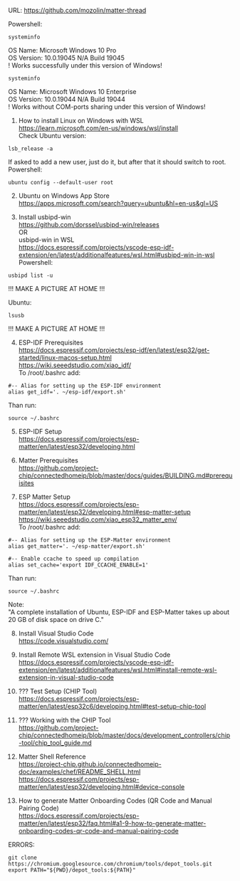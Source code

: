 URL: https://github.com/mozolin/matter-thread  

Powershell:  
~~~
systeminfo  
~~~
OS Name: Microsoft Windows 10 Pro  
OS Version: 10.0.19045 N/A Build 19045  
! Works successfully under this version of Windows!  
~~~  
systeminfo  
~~~
OS Name: Microsoft Windows 10 Enterprise  
OS Version: 10.0.19044 N/A Build 19044  
! Works without COM-ports sharing under this version of Windows!  
  
  
1) How to install Linux on Windows with WSL  
https://learn.microsoft.com/en-us/windows/wsl/install  
Check Ubuntu version:  
~~~
lsb_release -a  
~~~
If asked to add a new user, just do it, but after that it should switch to root.  
Powershell:  
~~~
ubuntu config --default-user root  
~~~
  
2) Ubuntu on Windows App Store  
https://apps.microsoft.com/search?query=ubuntu&hl=en-us&gl=US  
  
3) Install usbipd-win  
https://github.com/dorssel/usbipd-win/releases  
OR  
usbipd-win in WSL  
https://docs.espressif.com/projects/vscode-esp-idf-extension/en/latest/additionalfeatures/wsl.html#usbipd-win-in-wsl  
Powershell:  
~~~
usbipd list -u  
~~~
!!! MAKE A PICTURE AT HOME !!!  
  
Ubuntu:  
~~~
lsusb  
~~~
!!! MAKE A PICTURE AT HOME !!!  
  
4) ESP-IDF Prerequisites  
https://docs.espressif.com/projects/esp-idf/en/latest/esp32/get-started/linux-macos-setup.html  
https://wiki.seeedstudio.com/xiao_idf/  
To /root/.bashrc add:  
~~~
#-- Alias for setting up the ESP-IDF environment  
alias get_idf='. ~/esp-idf/export.sh'  
~~~
Than run:  
~~~
source ~/.bashrc  
~~~
  
5) ESP-IDF Setup  
https://docs.espressif.com/projects/esp-matter/en/latest/esp32/developing.html  
  
6) Matter Prerequisites  
https://github.com/project-chip/connectedhomeip/blob/master/docs/guides/BUILDING.md#prerequisites  
  
7) ESP Matter Setup  
https://docs.espressif.com/projects/esp-matter/en/latest/esp32/developing.html#esp-matter-setup  
https://wiki.seeedstudio.com/xiao_esp32_matter_env/  
To /root/.bashrc add:  
~~~
#-- Alias for setting up the ESP-Matter environment  
alias get_matter='. ~/esp-matter/export.sh'  
  
#-- Enable ccache to speed up compilation  
alias set_cache='export IDF_CCACHE_ENABLE=1'  
~~~
Than run:  
~~~
source ~/.bashrc  
~~~
  
Note:  
"A complete installation of Ubuntu, ESP-IDF and ESP-Matter takes up about 20 GB of disk space on drive C."  
  
8) Install Visual Studio Code  
https://code.visualstudio.com/  
  
9) Install Remote WSL extension in Visual Studio Code  
https://docs.espressif.com/projects/vscode-esp-idf-extension/en/latest/additionalfeatures/wsl.html#install-remote-wsl-extension-in-visual-studio-code  
  
10) ??? Test Setup (CHIP Tool)  
https://docs.espressif.com/projects/esp-matter/en/latest/esp32c6/developing.html#test-setup-chip-tool  
  
11) ??? Working with the CHIP Tool  
https://github.com/project-chip/connectedhomeip/blob/master/docs/development_controllers/chip-tool/chip_tool_guide.md  
  
12) Matter Shell Reference  
https://project-chip.github.io/connectedhomeip-doc/examples/chef/README_SHELL.html  
https://docs.espressif.com/projects/esp-matter/en/latest/esp32/developing.html#device-console  
  
13) How to generate Matter Onboarding Codes (QR Code and Manual Pairing Code)  
https://docs.espressif.com/projects/esp-matter/en/latest/esp32/faq.html#a1-9-how-to-generate-matter-onboarding-codes-qr-code-and-manual-pairing-code  
  
  
  
ERRORS:  
~~~  
git clone https://chromium.googlesource.com/chromium/tools/depot_tools.git  
export PATH="${PWD}/depot_tools:${PATH}"  
~~~  
